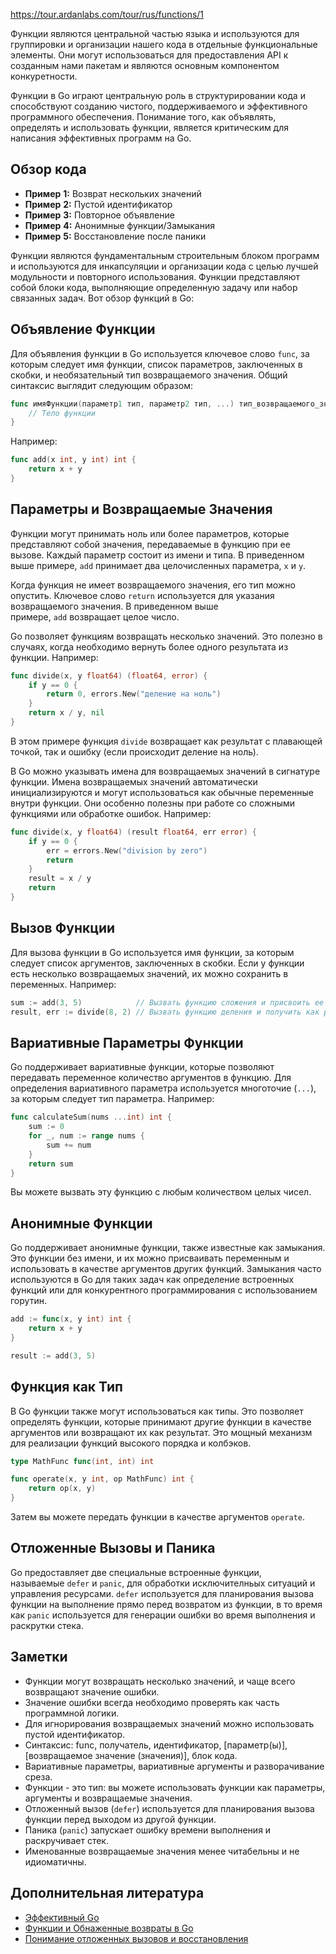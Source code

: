 https://tour.ardanlabs.com/tour/rus/functions/1

Функции являются центральной частью языка и используются для группировки и организации нашего кода в отдельные функциональные элементы. Они могут использоваться для предоставления API к созданным нами пакетам и являются основным компонентом конкуретности.

Функции в Go играют центральную роль в структурировании кода и способствуют созданию чистого, поддерживаемого и эффективного программного обеспечения. Понимание того, как объявлять, определять и использовать функции, является критическим для написания эффективных программ на Go.

## Обзор кода

- **Пример** **1:** Возврат нескольких значений
- **Пример** **2:** Пустой идентификатор
- **Пример** **3:** Повторное объявление
- **Пример** **4:** Анонимные функции/Замыкания
- **Пример** **5:** Восстановление после паники

Функции являются фундаментальным строительным блоком программ и используются для инкапсуляции и организации кода с целью лучшей модульности и повторного использования. Функции представляют собой блоки кода, выполняющие определенную задачу или набор связанных задач. Вот обзор функций в Go:

## Объявление Функции

Для объявления функции в Go используется ключевое слово `func`, за которым следует имя функции, список параметров, заключенных в скобки, и необязательный тип возвращаемого значения. Общий синтаксис выглядит следующим образом:

```go
func имяФункции(параметр1 тип, параметр2 тип, ...) тип_возвращаемого_значения {
    // Тело функции
}
```


Например:

```go
func add(x int, y int) int {
    return x + y
}
```


## Параметры и Возвращаемые Значения

Функции могут принимать ноль или более параметров, которые представляют собой значения, передаваемые в функцию при ее вызове. Каждый параметр состоит из имени и типа. В приведенном выше примере, `add` принимает два целочисленных параметра, `x` и `y`.

Когда функция не имеeт возвращаемого значения, его тип можно опустить. Ключевое слово `return` используется для указания возвращаемого значения. В приведенном выше примере, `add` возвращает целое число.

Go позволяет функциям возвращать несколько значений. Это полезно в случаях, когда необходимо вернуть более одного результата из функции. Например:

```go
func divide(x, y float64) (float64, error) {
    if y == 0 {
        return 0, errors.New("деление на ноль")
    }
    return x / y, nil
}
```


В этом примере функция `divide` возвращает как результат с плавающей точкой, так и ошибку (если происходит деление на ноль).

В Go можно указывать имена для возвращаемых значений в сигнатуре функции. Имена возвращаемых значений автоматически инициализируются и могут использоваться как обычные переменные внутри функции. Они особенно полезны при работе со сложными функциями или обработке ошибок. Например:

```go
func divide(x, y float64) (result float64, err error) {
    if y == 0 {
        err = errors.New("division by zero")
        return
    }
    result = x / y
    return
}

```

## Вызов Функции

Для вызова функции в Go используется имя функции, за которым следует список аргументов, заключенных в скобки. Если у функции есть несколько возвращаемых значений, их можно сохранить в переменных. Например:

```go
sum := add(3, 5)            // Вызвать функцию сложения и присвоить ее результат переменной `sum`
result, err := divide(8, 2) // Вызвать функцию деления и получить как результат, так и ошибку
```


## Вариативные Параметры Функции

Go поддерживает вариативные функции, которые позволяют передавать переменное количество аргументов в функцию. Для определения вариативного параметра используется многоточие (`...`), за которым следует тип параметра. Например:

```go
func calculateSum(nums ...int) int {
    sum := 0
    for _, num := range nums {
        sum += num
    }
    return sum
}
```


Вы можете вызвать эту функцию с любым количеством целых чисел.

## Анонимные Функции

Go поддерживает анонимные функции, также известные как замыкания. Это функции без имени, и их можно присваивать переменным и использовать в качестве аргументов других функций. Замыкания часто используются в Go для таких задач как определение встроенных функций или для конкурентного программирования с использованием горутин.

```go
add := func(x, y int) int {
    return x + y
}

result := add(3, 5)
```


## Функция как Тип

В Go функции также могут использоваться как типы. Это позволяет определять функции, которые принимают другие функции в качестве аргументов или возвращают их как результат. Это мощный механизм для реализации функций высокого порядка и колбэков.

```go
type MathFunc func(int, int) int

func operate(x, y int, op MathFunc) int {
    return op(x, y)
}
```


Затем вы можете передать функции в качестве аргументов `operate`.

## Отложенные Вызовы и Паника

Go предоставляет две специальные встроенные функции, называемые `defer` и `panic`, для обработки исключителньых ситуаций и управления ресурсами. `defer` используется для планирования вызова функции на выполнение прямо перед возвратом из функции, в то время как `panic` используется для генерации ошибки во время выполнения и раскрутки стека.

## Заметки

- Функции могут возвращать несколько значений, и чаще всего возвращают значение ошибки.
- Значение ошибки всегда необходимо проверять как часть программной логики.
- Для игнорирования возвращаемых значений можно использовать пустой идентификатор.
- Синтаксис: func, получатель, идентификатор, [параметр(ы)], [возвращаемое значение (значения)], блок кода.
- Вариативные параметры, вариативные аргументы и разворачивание среза.
- Функции - это тип: вы можете использовать функции как параметры, аргументы и возвращаемые значения.
- Отложенный вызов (`defer`) используется для планирования вызова функции перед выходом из другой функции.
- Паника (`panic`) запускает ошибку времени выполнения и раскручивает стек.
- Именованные возвращаемые значения менее читабельны и не идиоматичны.

## Дополнительная литература

- [Эффективный Go](https://golang.org/doc/effective_go.html#functions)
- [Функции и Обнаженные возвраты в Go](https://www.ardanlabs.com/blog/2013/10/functions-and-naked-returns-in-go.html)
- [Понимание отложенных вызовов и восстановления](https://www.ardanlabs.com/blog/2013/06/understanding-defer-panic-and-recover.html)